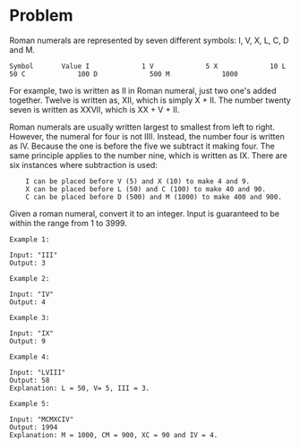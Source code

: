 # Problem
Roman numerals are represented by seven different symbols: I, V, X, L, C, D and M.

``
Symbol       Value
I             1
V             5
X             10
L             50
C             100
D             500
M             1000
``

For example, two is written as II in Roman numeral, just two one's added together.
Twelve is written as, XII, which is simply X + II.  The number twenty seven is written as XXVII, which is XX + V + II.

Roman numerals are usually written largest to smallest from left to right. However, the numeral for four is not IIII.
Instead, the number four is written as IV. Because the one is before the five we subtract it making four.
The same principle applies to the number nine, which is written as IX. There are six instances where subtraction is used:

		I can be placed before V (5) and X (10) to make 4 and 9.
		X can be placed before L (50) and C (100) to make 40 and 90.
		C can be placed before D (500) and M (1000) to make 400 and 900.

Given a roman numeral, convert it to an integer. Input is guaranteed to be within the range from 1 to 3999.

```
Example 1:

Input: "III"
Output: 3

Example 2:

Input: "IV"
Output: 4

Example 3:

Input: "IX"
Output: 9

Example 4:

Input: "LVIII"
Output: 58
Explanation: L = 50, V= 5, III = 3.

Example 5:

Input: "MCMXCIV"
Output: 1994
Explanation: M = 1000, CM = 900, XC = 90 and IV = 4.
